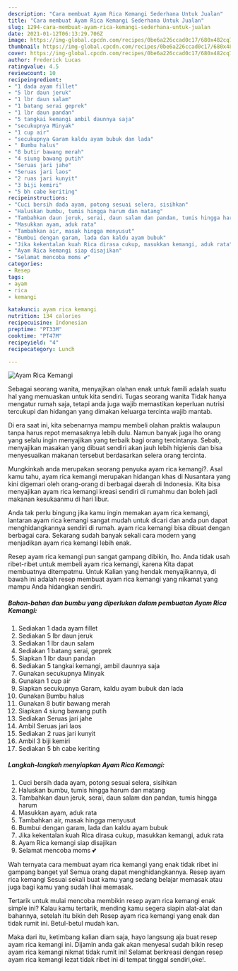 ```yaml
---
description: "Cara membuat Ayam Rica Kemangi Sederhana Untuk Jualan"
title: "Cara membuat Ayam Rica Kemangi Sederhana Untuk Jualan"
slug: 1294-cara-membuat-ayam-rica-kemangi-sederhana-untuk-jualan
date: 2021-01-12T06:13:29.706Z
image: https://img-global.cpcdn.com/recipes/0be6a226ccad0c17/680x482cq70/ayam-rica-kemangi-foto-resep-utama.jpg
thumbnail: https://img-global.cpcdn.com/recipes/0be6a226ccad0c17/680x482cq70/ayam-rica-kemangi-foto-resep-utama.jpg
cover: https://img-global.cpcdn.com/recipes/0be6a226ccad0c17/680x482cq70/ayam-rica-kemangi-foto-resep-utama.jpg
author: Frederick Lucas
ratingvalue: 4.5
reviewcount: 10
recipeingredient:
- "1 dada ayam fillet"
- "5 lbr daun jeruk"
- "1 lbr daun salam"
- "1 batang serai geprek"
- "1 lbr daun pandan"
- "5 tangkai kemangi ambil daunnya saja"
- "secukupnya Minyak"
- "1 cup air"
- "secukupnya Garam kaldu ayam bubuk dan lada"
- " Bumbu halus"
- "8 butir bawang merah"
- "4 siung bawang putih"
- "Seruas jari jahe"
- "Seruas jari laos"
- "2 ruas jari kunyit"
- "3 biji kemiri"
- "5 bh cabe keriting"
recipeinstructions:
- "Cuci bersih dada ayam, potong sesuai selera, sisihkan"
- "Haluskan bumbu, tumis hingga harum dan matang"
- "Tambahkan daun jeruk, serai, daun salam dan pandan, tumis hingga harum"
- "Masukkan ayam, aduk rata"
- "Tambahkan air, masak hingga menyusut"
- "Bumbui dengan garam, lada dan kaldu ayam bubuk"
- "Jika kekentalan kuah Rica dirasa cukup, masukkan kemangi, aduk rata"
- "Ayam Rica kemangi siap disajikan"
- "Selamat mencoba moms 💕"
categories:
- Resep
tags:
- ayam
- rica
- kemangi

katakunci: ayam rica kemangi 
nutrition: 134 calories
recipecuisine: Indonesian
preptime: "PT33M"
cooktime: "PT47M"
recipeyield: "4"
recipecategory: Lunch

---
```



![Ayam Rica Kemangi](https://img-global.cpcdn.com/recipes/0be6a226ccad0c17/680x482cq70/ayam-rica-kemangi-foto-resep-utama.jpg)

Sebagai seorang wanita, menyajikan olahan enak untuk famili adalah suatu hal yang memuaskan untuk kita sendiri. Tugas seorang  wanita Tidak hanya mengatur rumah saja, tetapi anda juga wajib memastikan keperluan nutrisi tercukupi dan hidangan yang dimakan keluarga tercinta wajib mantab.

Di era  saat ini, kita sebenarnya mampu membeli olahan praktis walaupun tanpa harus repot memasaknya lebih dulu. Namun banyak juga lho orang yang selalu ingin menyajikan yang terbaik bagi orang tercintanya. Sebab, menyajikan masakan yang dibuat sendiri akan jauh lebih higienis dan bisa menyesuaikan makanan tersebut berdasarkan selera orang tercinta. 



Mungkinkah anda merupakan seorang penyuka ayam rica kemangi?. Asal kamu tahu, ayam rica kemangi merupakan hidangan khas di Nusantara yang kini digemari oleh orang-orang di berbagai daerah di Indonesia. Kita bisa menyajikan ayam rica kemangi kreasi sendiri di rumahmu dan boleh jadi makanan kesukaanmu di hari libur.

Anda tak perlu bingung jika kamu ingin memakan ayam rica kemangi, lantaran ayam rica kemangi sangat mudah untuk dicari dan anda pun dapat menghidangkannya sendiri di rumah. ayam rica kemangi bisa dibuat dengan berbagai cara. Sekarang sudah banyak sekali cara modern yang menjadikan ayam rica kemangi lebih enak.

Resep ayam rica kemangi pun sangat gampang dibikin, lho. Anda tidak usah ribet-ribet untuk membeli ayam rica kemangi, karena Kita dapat membuatnya ditempatmu. Untuk Kalian yang hendak menyajikannya, di bawah ini adalah resep membuat ayam rica kemangi yang nikamat yang mampu Anda hidangkan sendiri.

<!--inarticleads1-->

##### Bahan-bahan dan bumbu yang diperlukan dalam pembuatan Ayam Rica Kemangi:

1. Sediakan 1 dada ayam fillet
1. Sediakan 5 lbr daun jeruk
1. Sediakan 1 lbr daun salam
1. Sediakan 1 batang serai, geprek
1. Siapkan 1 lbr daun pandan
1. Sediakan 5 tangkai kemangi, ambil daunnya saja
1. Gunakan secukupnya Minyak
1. Gunakan 1 cup air
1. Siapkan secukupnya Garam, kaldu ayam bubuk dan lada
1. Gunakan  Bumbu halus
1. Gunakan 8 butir bawang merah
1. Siapkan 4 siung bawang putih
1. Sediakan Seruas jari jahe
1. Ambil Seruas jari laos
1. Sediakan 2 ruas jari kunyit
1. Ambil 3 biji kemiri
1. Sediakan 5 bh cabe keriting




<!--inarticleads2-->

##### Langkah-langkah menyiapkan Ayam Rica Kemangi:

1. Cuci bersih dada ayam, potong sesuai selera, sisihkan
1. Haluskan bumbu, tumis hingga harum dan matang
1. Tambahkan daun jeruk, serai, daun salam dan pandan, tumis hingga harum
1. Masukkan ayam, aduk rata
1. Tambahkan air, masak hingga menyusut
1. Bumbui dengan garam, lada dan kaldu ayam bubuk
1. Jika kekentalan kuah Rica dirasa cukup, masukkan kemangi, aduk rata
1. Ayam Rica kemangi siap disajikan
1. Selamat mencoba moms 💕




Wah ternyata cara membuat ayam rica kemangi yang enak tidak ribet ini gampang banget ya! Semua orang dapat menghidangkannya. Resep ayam rica kemangi Sesuai sekali buat kamu yang sedang belajar memasak atau juga bagi kamu yang sudah lihai memasak.

Tertarik untuk mulai mencoba membikin resep ayam rica kemangi enak simple ini? Kalau kamu tertarik, mending kamu segera siapin alat-alat dan bahannya, setelah itu bikin deh Resep ayam rica kemangi yang enak dan tidak rumit ini. Betul-betul mudah kan. 

Maka dari itu, ketimbang kalian diam saja, hayo langsung aja buat resep ayam rica kemangi ini. Dijamin anda gak akan menyesal sudah bikin resep ayam rica kemangi nikmat tidak rumit ini! Selamat berkreasi dengan resep ayam rica kemangi lezat tidak ribet ini di tempat tinggal sendiri,oke!.

